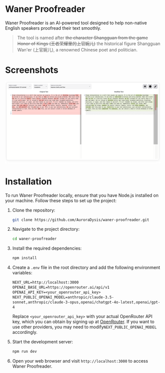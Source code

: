 # Waner Proofreader

Waner Proofreader is an AI-powered tool designed to help non-native English speakers proofread their text smoothly.

> The tool is named after <del>the character Shangguan from the game Honor of Kings (王者荣耀里的上官婉儿)</del> the historical figure Shangguan Wan'er (上官婉儿), a renowned Chinese poet and politician.

# Screenshots

![Waner Proofreader Screenshot](./screenshot.png)

# Installation

To run Waner Proofreader locally, ensure that you have Node.js installed on your machine. Follow these steps to set up the project:

1. Clone the repository:

   ```bash
   git clone https://github.com/AuroraDysis/waner-proofreader.git
   ```

2. Navigate to the project directory:

   ```bash
   cd waner-proofreader
   ```

3. Install the required dependencies:

   ```bash
   npm install
   ```

4. Create a `.env` file in the root directory and add the following environment variables:

   ```
   NEXT_URL=http://localhost:3000
   OPENAI_BASE_URL=https://openrouter.ai/api/v1
   OPENAI_API_KEY=<your_openrouter_api_key>
   NEXT_PUBLIC_OPENAI_MODEL=anthropic/claude-3.5-sonnet,anthropic/claude-3-opus,openai/chatgpt-4o-latest,openai/gpt-4
   ```

   Replace `<your_openrouter_api_key>` with your actual OpenRouter API key, which you can obtain by signing up at [OpenRouter](https://openrouter.ai/). If you want to use other providers, you may need to modify`NEXT_PUBLIC_OPENAI_MODEL` accordingly.

5. Start the development server:

   ```bash
   npm run dev
   ```

6. Open your web browser and visit `http://localhost:3000` to access Waner Proofreader.
